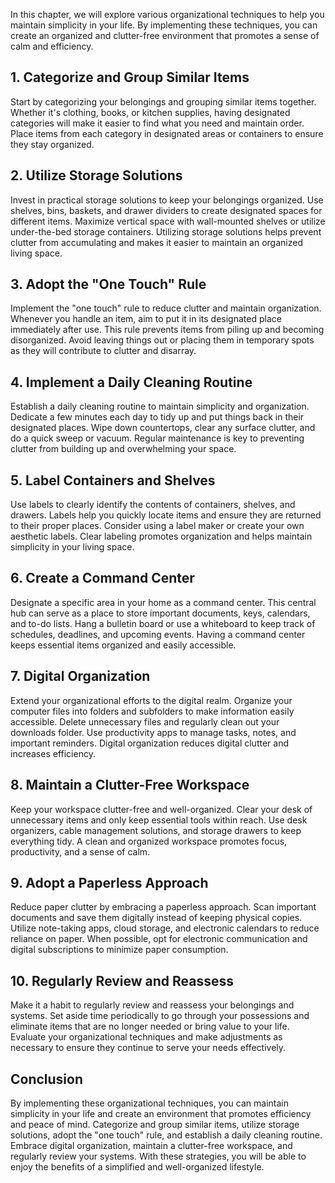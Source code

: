 
In this chapter, we will explore various organizational techniques to help you maintain simplicity in your life. By implementing these techniques, you can create an organized and clutter-free environment that promotes a sense of calm and efficiency.

**1. Categorize and Group Similar Items**
-----------------------------------------

Start by categorizing your belongings and grouping similar items together. Whether it's clothing, books, or kitchen supplies, having designated categories will make it easier to find what you need and maintain order. Place items from each category in designated areas or containers to ensure they stay organized.

**2. Utilize Storage Solutions**
--------------------------------

Invest in practical storage solutions to keep your belongings organized. Use shelves, bins, baskets, and drawer dividers to create designated spaces for different items. Maximize vertical space with wall-mounted shelves or utilize under-the-bed storage containers. Utilizing storage solutions helps prevent clutter from accumulating and makes it easier to maintain an organized living space.

**3. Adopt the "One Touch" Rule**
---------------------------------

Implement the "one touch" rule to reduce clutter and maintain organization. Whenever you handle an item, aim to put it in its designated place immediately after use. This rule prevents items from piling up and becoming disorganized. Avoid leaving things out or placing them in temporary spots as they will contribute to clutter and disarray.

**4. Implement a Daily Cleaning Routine**
-----------------------------------------

Establish a daily cleaning routine to maintain simplicity and organization. Dedicate a few minutes each day to tidy up and put things back in their designated places. Wipe down countertops, clear any surface clutter, and do a quick sweep or vacuum. Regular maintenance is key to preventing clutter from building up and overwhelming your space.

**5. Label Containers and Shelves**
-----------------------------------

Use labels to clearly identify the contents of containers, shelves, and drawers. Labels help you quickly locate items and ensure they are returned to their proper places. Consider using a label maker or create your own aesthetic labels. Clear labeling promotes organization and helps maintain simplicity in your living space.

**6. Create a Command Center**
------------------------------

Designate a specific area in your home as a command center. This central hub can serve as a place to store important documents, keys, calendars, and to-do lists. Hang a bulletin board or use a whiteboard to keep track of schedules, deadlines, and upcoming events. Having a command center keeps essential items organized and easily accessible.

**7. Digital Organization**
---------------------------

Extend your organizational efforts to the digital realm. Organize your computer files into folders and subfolders to make information easily accessible. Delete unnecessary files and regularly clean out your downloads folder. Use productivity apps to manage tasks, notes, and important reminders. Digital organization reduces digital clutter and increases efficiency.

**8. Maintain a Clutter-Free Workspace**
----------------------------------------

Keep your workspace clutter-free and well-organized. Clear your desk of unnecessary items and only keep essential tools within reach. Use desk organizers, cable management solutions, and storage drawers to keep everything tidy. A clean and organized workspace promotes focus, productivity, and a sense of calm.

**9. Adopt a Paperless Approach**
---------------------------------

Reduce paper clutter by embracing a paperless approach. Scan important documents and save them digitally instead of keeping physical copies. Utilize note-taking apps, cloud storage, and electronic calendars to reduce reliance on paper. When possible, opt for electronic communication and digital subscriptions to minimize paper consumption.

**10. Regularly Review and Reassess**
-------------------------------------

Make it a habit to regularly review and reassess your belongings and systems. Set aside time periodically to go through your possessions and eliminate items that are no longer needed or bring value to your life. Evaluate your organizational techniques and make adjustments as necessary to ensure they continue to serve your needs effectively.

**Conclusion**
--------------

By implementing these organizational techniques, you can maintain simplicity in your life and create an environment that promotes efficiency and peace of mind. Categorize and group similar items, utilize storage solutions, adopt the "one touch" rule, and establish a daily cleaning routine. Embrace digital organization, maintain a clutter-free workspace, and regularly review your systems. With these strategies, you will be able to enjoy the benefits of a simplified and well-organized lifestyle.
